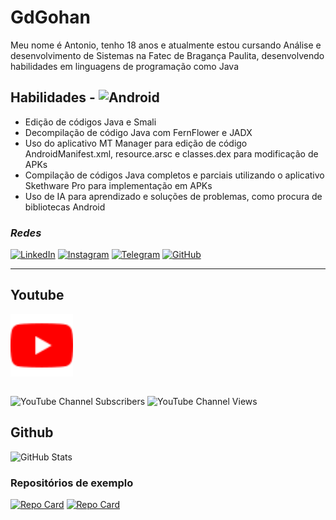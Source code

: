 # GdGohan

Meu nome é Antonio, tenho 18 anos e atualmente estou cursando Análise e desenvolvimento de Sistemas na Fatec de Bragança Paulita, desenvolvendo habilidades em linguagens de programação como Java

## Habilidades - ![Android](https://img.shields.io/badge/Android-3DDC84?style=for-the-badge&logo=android&logoColor=white)
- Edição de códigos Java e Smali
- Decompilação de código Java com FernFlower e JADX
- Uso do aplicativo MT Manager para edição de código AndroidManifest.xml, resource.arsc e classes.dex para modificação de APKs
- Compilação de códigos Java completos e parciais utilizando o aplicativo Skethware Pro para implementação em APKs
- Uso de IA para aprendizado e soluções de problemas, como procura de bibliotecas Android

### *Redes*
[![LinkedIn](https://img.shields.io/badge/LinkedIn-0077B5?style=for-the-badge&logo=linkedin&logoColor=white)](https://www.linkedin.com/in/antonio-ross-4b947a352/)
[![Instagram](https://img.shields.io/badge/-Instagram-%23E4405F?style=for-the-badge&logo=instagram&logoColor=white)](https://www.instagram.com/antonioxross/)
[![Telegram](https://img.shields.io/badge/Telegram-000?style=for-the-badge&logo=telegram&logoColor=2CA5E0)](https://t.me/GdGohan)
[![GitHub](https://img.shields.io/badge/GitHub-100000?style=for-the-badge&logo=github&logoColor=white)](https://github.com/GdGohan)

--------------------------------
## Youtube
  <a href="https://www.youtube.com/@gdgohan460" style="margin-right: 10px; text-decoration: none;">
    <img src="https://raw.githubusercontent.com/GdGohan/dio-lab-open-source/refs/heads/main/utils/badges/youtube.svg"
         alt="YouTube Badge" height="100" style="display: block;">
  </a>

![YouTube Channel Subscribers](https://img.shields.io/youtube/channel/subscribers/UCBSzqMgBtXbNvdKElN5nvug?style=for-the-badge)
![YouTube Channel Views](https://img.shields.io/youtube/channel/views/UCBSzqMgBtXbNvdKElN5nvug?style=for-the-badge)

## Github
![GitHub Stats](https://github-readme-stats.vercel.app/api?username=gdgohan&theme=transparent&bg_color=000&border_color=30A3DC&show_icons=true&icon_color=30A3DC&title_color=E94D5F&text_color=FFF)

### Repositórios de exemplo
[![Repo Card](https://github-readme-stats.vercel.app/api/pin/?username=gdgohan&repo=SonicRacingTransformedAndroidUpdate-NewVersion&bg_color=000&border_color=30A3DC&show_icons=true&icon_color=30A3DC&title_color=E94D5F&text_color=FFF)](https://github.com/gdgohan/SonicRacingTransformedAndroidUpdate)
[![Repo Card](https://github-readme-stats.vercel.app/api/pin/?username=gdgohan&repo=Dragon-Ball-Tap-Battle-Decompilation&bg_color=000&border_color=30A3DC&show_icons=true&icon_color=30A3DC&title_color=E94D5F&text_color=FFF)](https://github.com/gdgohan/Dragon-Ball-Tap-Battle-Decompilation)
